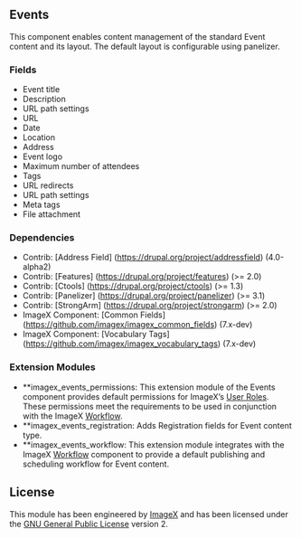 ## Events

This component enables content management of the standard Event content and its layout. The default layout is configurable using panelizer.

### Fields

* Event title
* Description
* URL path settings
* URL
* Date
* Location
* Address
* Event logo
* Maximum number of attendees
* Tags
* URL redirects
* URL path settings
* Meta tags
* File attachment

### Dependencies

* Contrib: [Address Field] (https://drupal.org/project/addressfield) (4.0-alpha2)
* Contrib: [Features] (https://drupal.org/project/features) (>= 2.0)
* Contrib: [Ctools] (https://drupal.org/project/ctools) (>= 1.3) 
* Contrib: [Panelizer] (https://drupal.org/project/panelizer) (>= 3.1)
* Contrib: [StrongArm] (https://drupal.org/project/strongarm) (>= 2.0)
* ImageX Component: [Common Fields] (https://github.com/imagex/imagex_common_fields) (7.x-dev)
* ImageX Component: [Vocabulary Tags] (https://github.com/imagex/imagex_vocabulary_tags) (7.x-dev)

### Extension Modules

* **imagex_events_permissions: This extension module of the Events component provides default permissions for ImageX’s [User Roles](http://github.com/imagex/imagex_user_roles). These permissions meet the  requirements to be used in conjunction with the ImageX [Workflow](http://github.com/imagex/imagex_workflow).
* **imagex_events_registration: Adds Registration fields for Event content type.
* **imagex_events_workflow: This extension module integrates with the ImageX [Workflow](http://github.com/imagex/imagex_workflow) component to provide a default publishing and scheduling workflow for Event content.


## License

This module has been engineered by [ImageX](http://www.imagexmedia.com) and has been licensed under the [GNU General Public License](http://www.gnu.org/licenses/gpl-2.0.html) version 2.
